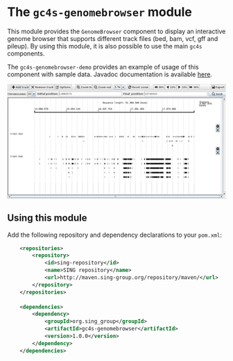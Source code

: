 The `gc4s-genomebrowser` module
===============================

This module provides the `GenomeBrowser` component to display an interactive genome browser that supports different track files (bed, bam, vcf, gff and pileup). By using this module, it is also possible to use the main `gc4s` components.

The `gc4s-genomebrowser-demo` provides an example of usage of this component with sample data. Javadoc documentation is available [here](http://sing-group.org/gc4s/javadoc/genomebrowser).

![GenomeBrowser](screenshots/GenomeBrowser.png)

Using this module
-----------------
Add the following repository and dependency declarations to your `pom.xml`:
```xml
	<repositories>
		<repository>
			<id>sing-repository</id>
			<name>SING repository</name>
			<url>http://maven.sing-group.org/repository/maven/</url>
		</repository>
	</repositories>
	
	<dependencies>
    	<dependency>
			<groupId>org.sing_group</groupId>
			<artifactId>gc4s-genomebrowser</artifactId>
			<version>1.0.0</version>
		</dependency>
	</dependencies>
```